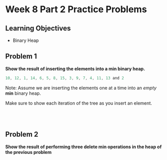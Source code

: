 Week 8 Part 2 Practice Problems
========================

Learning Objectives
-------------------
- Binary Heap


Problem 1
---------

**Show the result of inserting the elements into a min binary heap.**

```java
10, 12, 1, 14, 6, 5, 8, 15, 3, 9, 7, 4, 11, 13 and 2
```

Note: Assume we are inserting the elements one at a time into an *empty* **min** binary heap.

Make sure to show each iteration of the tree as you insert an element.


        
<br><br>



Problem 2
---------

**Show the result of performing three delete min operations in the heap of the previous problem**


        
<br><br>

